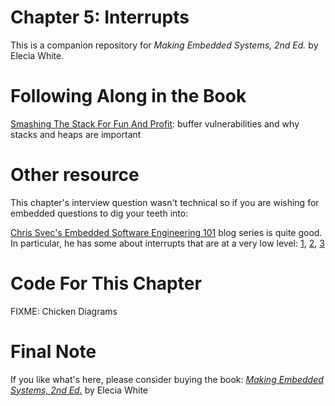 # Chapter 5: Interrupts
This is a companion repository for _Making Embedded Systems, 2nd Ed._ by Elecia White. 

# Following Along in the Book

[Smashing The Stack For Fun And Profit](https://inst.eecs.berkeley.edu/~cs161/fa08/papers/stack_smashing.pdf): buffer vulnerabilities and why stacks and heaps are important

# Other resource 
This chapter's interview question wasn't technical so if you are wishing for embedded questions to dig your teeth into:


[Chris Svec's Embedded Software Engineering 101](https://embedded.fm/blog/ese101) blog series is quite good. In particular, he has some about interrupts that are at a very low level: [1](https://embedded.fm/blog/ese101-interrupts-and-cows), [2](https://embedded.fm/blog/ese101-msp430-interrupts), [3](https://embedded.fm/blog/ese101-interrupts-blink) 


# Code For This Chapter


FIXME: Chicken Diagrams



# Final Note
If you like what's here, please consider buying the book: [_Making Embedded Systems, 2nd Ed._](https://learning.oreilly.com/library/view/making-embedded-systems/9781098151539/) by Elecia White
